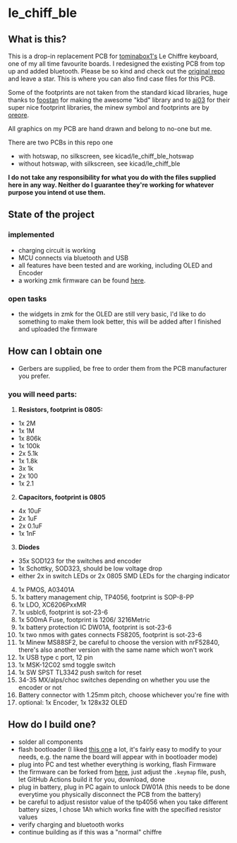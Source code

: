 # le_chiff_ble
## What is this? 
This is a drop-in replacement PCB for [tominabox1's](https://github.com/tominabox1) Le Chiffre keyboard, one of my all time favourite boards. I redesigned the existing PCB from top up and added bluetooth. 
Please be so kind and check out the [original repo](https://github.com/tominabox1/Le-Chiffre-Keyboard) and leave a star. This is where you can also find case files for this PCB. 

Some of the footprints are not taken from the standard kicad libraries, huge thanks to [foostan](https://github.com/foostan) for making the awesome "kbd" library and to [ai03](https://ai03.com/) for their super nice footprint libraries, the minew symbol and footprints are by [oreore](https://github.com/ogatatsu).

All graphics on my PCB are hand drawn and belong to no-one but me. 

There are two PCBs in this repo one
- with hotswap, no silkscreen, see kicad/le_chiff_ble_hotswap
- without hotswap, with silkscreen, see kicad/le_chiff_ble

**I do not take any responsibility for what you do with the files supplied here in any way. Neither do I guarantee they're working for whatever purpose you intend ot use them.**

## State of the project
### implemented
- charging circuit is working
- MCU connects via bluetooth and USB
- all features have been tested and are working, including OLED and Encoder
- a working zmk firmware can be found [here](https://github.com/MangoIV/le_chiff_ble_config).
### open tasks
- the widgets in zmk for the OLED are still very basic, I'd like to do something to make them look better, this will be added after I finished and uploaded the firmware 
## How can I obtain one
- Gerbers are supplied, be free to order them from the PCB manufacturer you prefer.
### you will need parts: 
1. **Resistors, footprint is 0805:**
  - 1x 2M
  - 1x 1M
  - 1x 806k
  - 1x 100k
  - 2x 5.1k
  - 1x 1.8k 
  - 3x 1k
  - 2x 100
  - 1x 2.1
2. **Capacitors, footprint is 0805**
  - 4x 10uF
  - 2x 1uF
  - 2x 0.1uF
  - 1x 1nF
3. **Diodes**
  - 35x SOD123 for the switches and encoder
  - 1x Schottky, SOD323, should be low voltage drop
  - either 2x in switch LEDs or 2x 0805 SMD LEDs for the charging indicator
4. 1x PMOS, A03401A
5. 1x battery management chip, TP4056, footprint is SOP-8-PP
6. 1x LDO, XC6206PxxMR
7. 1x usblc6, footprint is sot-23-6
8. 1x 500mA Fuse, footprint is 1206/ 3216Metric
9. 1x battery protection IC DW01A, footprint is sot-23-6
10. 1x two nmos with gates connects FS8205, footprint is sot-23-6
11. 1x Minew MS88SF2, be careful to choose the version with nrF52840, there's also another version with the same name which won't work
12. 1x USB type c port, 12 pin
13. 1x MSK-12C02 smd toggle switch
14. 1x SW SPST TL3342 push switch for reset
15. 34-35 MX/alps/choc switches depending on whether you use the encoder or not
16. Battery connector with 1.25mm pitch, choose whichever you're fine with
17. optional: 1x Encoder, 1x 128x32 OLED
## How do I build one? 
- solder all components
- flash bootloader (I liked [this one](https://github.com/adafruit/Adafruit_nRF52_Bootloader) a lot, it's fairly easy to modify to your needs, e.g. the name the board will appear with in bootloader mode)
- plug into PC and test whether everything is working, flash Firmware 
- the firmware can be forked from [here](https://github.com/MangoIV/le_chiff_ble_config), just adjust the `.keymap` file, push, let GitHub Actions build it for you, download, done
- plug in battery, plug in PC again to unlock DW01A (this needs to be done everytime you physically disconnect the PCB from the battery)
- be careful to adjust resistor value of the tp4056 when you take different battery sizes, I chose 1Ah which works fine with the specified resistor values
- verify charging and bluetooth works 
- continue building as if this was a "normal" chiffre
